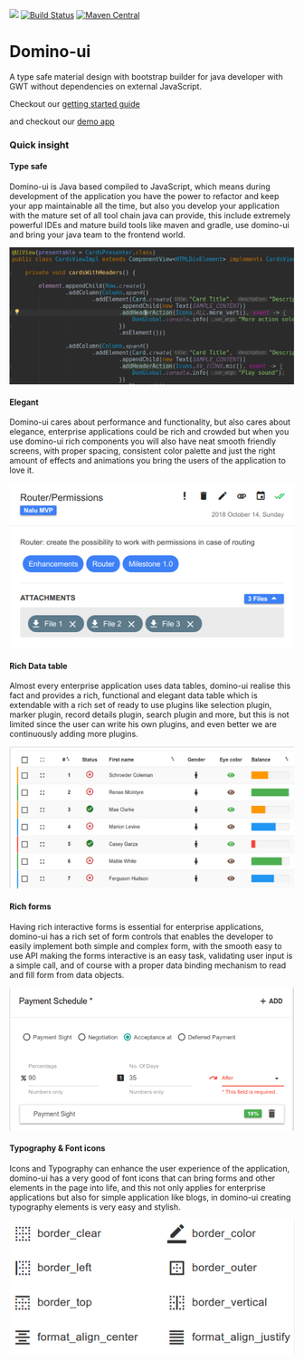 <a title="Gitter" href="https://gitter.im/DominoKit/domino"><img src="https://badges.gitter.im/Join%20Chat.svg"></a>
[![Build Status](https://travis-ci.org/DominoKit/domino-ui.svg?branch=master)](https://travis-ci.org/DominoKit/domino-ui)
[![Maven Central](https://maven-badges.herokuapp.com/maven-central/org.dominokit/domino-ui/badge.svg)](https://maven-badges.herokuapp.com/maven-central/org.dominokit/domino-ui)


# Domino-ui
A type safe material design with bootstrap builder for java developer with GWT without dependencies on external JavaScript.

Checkout our  [getting started guide](https://github.com/DominoKit/domino-ui/wiki/Getting-started)

and checkout our [demo app](https://demo.dominokit.org/home)

### Quick insight

#### Type safe

Domino-ui is Java based compiled to JavaScript, which means during development of the application you have the power to refactor and keep your app maintainable all the time, but also you develop your application with the mature set of all tool chain java can provide, this include extremely powerful IDEs and mature build tools like maven and gradle, use domino-ui and bring your java team to the frontend world.

![Imgur](https://raw.githubusercontent.com/DominoKit/documents/master/domino-ui-slide-1.png)


#### Elegant

Domino-ui cares about performance and functionality, but also cares about elegance, enterprise applications could be rich and crowded but when you use domino-ui rich components you will also have neat smooth friendly screens, with proper spacing, consistent color palette and just the right amount of effects and animations you bring the users of the application to love it.

![Imgur](https://raw.githubusercontent.com/DominoKit/documents/master/domino-ui-slide-2.png)


#### Rich Data table

Almost every enterprise application uses data tables, domino-ui realise this fact and provides a rich, functional and elegant data table which is extendable with a rich set of ready to use plugins like selection plugin, marker plugin, record details plugin, search plugin and more, but this is not limited since the user can write his own plugins, and even better we are continuously adding more plugins.

![Imgur](https://raw.githubusercontent.com/DominoKit/documents/master/domino-ui-slide-3.png)

#### Rich forms

Having rich interactive forms is essential for enterprise applications, domino-ui has a rich set of form controls that enables the developer to easily implement both simple and complex form, with the smooth easy to use API making the forms interactive is an easy task, validating user input is a simple call, and of course with a proper data binding mechanism to read and fill form from data objects.

![Imgur](https://raw.githubusercontent.com/DominoKit/documents/master/domino-ui-slide-4.png)

#### Typography & Font icons

Icons and Typography can enhance the user experience of the application, domino-ui has a very good of font icons that can bring forms and other elements in the page into life, and this not only applies for enterprise applications but also for simple application like blogs, in domino-ui creating typography elements is very easy and stylish.

![Imgur](https://raw.githubusercontent.com/DominoKit/documents/master/domino-ui-slide-5.png)
